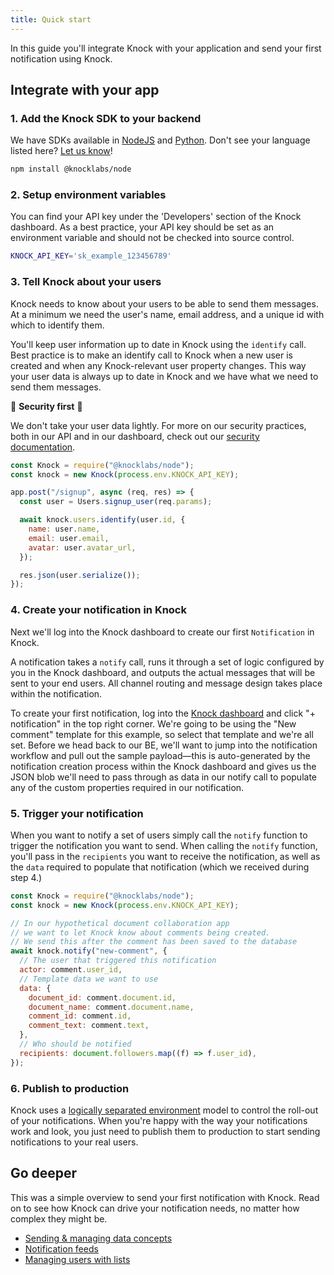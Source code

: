```yaml
---
title: Quick start
---
```


In this guide you'll integrate Knock with your application and send your first notification using Knock.

## Integrate with your app

### 1. Add the Knock SDK to your backend

We have SDKs available in [NodeJS](https://github.com/knocklabs/knock-node) and [Python](https://github.com/knocklabs/knock-python). Don't see your language listed here? [Let us know](mailto:support@knock.app)!

```bash
npm install @knocklabs/node
```

### 2. Setup environment variables

You can find your API key under the 'Developers' section of the Knock dashboard. As a best practice, your API key should be set as an environment variable and should not be checked into source control.

```bash
KNOCK_API_KEY='sk_example_123456789'
```

### 3. Tell Knock about your users

Knock needs to know about your users to be able to send them messages. At a minimum we need the user's name, email address, and a unique id with which to identify them.

You'll keep user information up to date in Knock using the `identify` call.
Best practice is to make an identify call to Knock when a new user is created and when any Knock-relevant user property changes. This way your user data is always up to date in Knock and we have what we need to send them messages.

🔐 **Security first** 🔐

We don't take your user data lightly. For more on our security practices, both in our API and in our dashboard, check out our [security documentation](https://knock.app).

```javascript
const Knock = require("@knocklabs/node");
const knock = new Knock(process.env.KNOCK_API_KEY);

app.post("/signup", async (req, res) => {
  const user = Users.signup_user(req.params);

  await knock.users.identify(user.id, {
    name: user.name,
    email: user.email,
    avatar: user.avatar_url,
  });

  res.json(user.serialize());
});
```

### 4. Create your notification in Knock

Next we'll log into the Knock dashboard to create our first `Notification` in Knock.

A notification takes a `notify` call, runs it through a set of logic configured by you in the Knock dashboard, and outputs the actual messages that will be sent to your end users. All channel routing and message design takes place within the notification.

To create your first notification, log into the [Knock dashboard](https://dashboard.knock.app) and click "+ notification" in the top right corner. We're going to be using the "New comment" template for this example, so select that template and we're all set. Before we head back to our BE, we'll want to jump into the notification workflow and pull out the sample payload—this is auto-generated by the notification creation process within the Knock dashboard and gives us the JSON blob we'll need to pass through as data in our notify call to populate any of the custom properties required in our notification.

### 5. Trigger your notification

When you want to notify a set of users simply call the `notify` function to trigger the notification you want to send. When calling the `notify` function, you'll pass in the `recipients` you want to receive the notification, as well as the `data` required to populate that notification (which we received during step 4.)

```javascript
const Knock = require("@knocklabs/node");
const knock = new Knock(process.env.KNOCK_API_KEY);

// In our hypothetical document collaboration app
// we want to let Knock know about comments being created.
// We send this after the comment has been saved to the database
await knock.notify("new-comment", {
  // The user that triggered this notification
  actor: comment.user_id,
  // Template data we want to use
  data: {
    document_id: comment.document.id,
    document_name: comment.document.name,
    comment_id: comment.id,
    comment_text: comment.text,
  },
  // Who should be notified
  recipients: document.followers.map((f) => f.user_id),
});
```

### 6. Publish to production

Knock uses a [logically separated environment](/send-and-manage-data/environments) model to control the roll-out of your notifications.
When you're happy with the way your notifications work and look, you just need to publish them to
production to start sending notifications to your real users.

## Go deeper

This was a simple overview to send your first notification with Knock. Read on to see how Knock can drive your notification needs, no matter how complex they might be.

- [Sending & managing data concepts](/send-and-manage-data/concepts)
- [Notification feeds](/notification-feeds/getting-started)
- [Managing users with lists](/send-and-manage-data/lists)

<br />